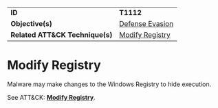 |||
|---------|------------------------|
|**ID**|**T1112**|
|**Objective(s)**| [Defense Evasion](https://github.com/MBCProject/mbc-markdown/tree/master/defense-evasion)|
|**Related ATT&CK Technique(s)**|[Modify Registry](https://attack.mitre.org/techniques/T1112)|


Modify Registry
===============
Malware may make changes to the Windows Registry to hide execution. 

See ATT&CK: [**Modify Registry**](https://attack.mitre.org/techniques/T1112).